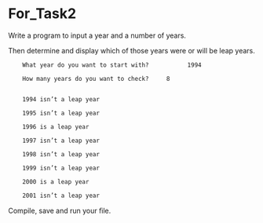 # For_Task2

Write a program to input a year and a number of years.

Then determine and display which of those years were or will be leap
years.

        What year do you want to start with?           1994
        
        How many years do you want to check?     8
        
        
        1994 isn’t a leap year

        1995 isn’t a leap year

        1996 is a leap year

        1997 isn’t a leap year

        1998 isn’t a leap year

        1999 isn’t a leap year

        2000 is a leap year

        2001 isn’t a leap year

Compile, save and run your ﬁle.
